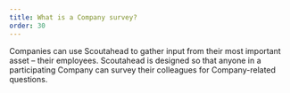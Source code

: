 ```yaml
---
title: What is a Company survey?
order: 30
---
```



Companies can use Scoutahead to gather input from their most important asset – their employees. Scoutahead is designed so that anyone in a participating Company can survey their colleagues for Company-related questions.

